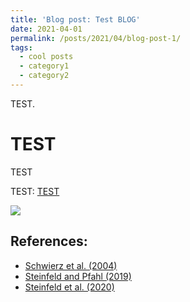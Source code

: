 ```yaml
---
title: 'Blog post: Test BLOG'
date: 2021-04-01
permalink: /posts/2021/04/blog-post-1/
tags:
  - cool posts
  - category1
  - category2
---
```


TEST.

TEST
======

TEST  

TEST: [TEST](https://github.com/steidani/ConTrack)

![](http://steidani.github.io/images/logo_contrack.png)

References:
-----------

- [Schwierz et al. (2004)](https://doi.org/10.1029/2003GL019341)
- [Steinfeld and Pfahl (2019)](https://doi.org/10.1007/s00382-019-04919-6)
- [Steinfeld et al. (2020)](https://wcd.copernicus.org/articles/1/405/2020/wcd-1-405-2020.html)
